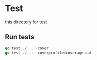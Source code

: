 # Test

this directory for test

## Run tests

```go
go test ./... -cover
go test ./... -coverprofile=coverage.out
```

